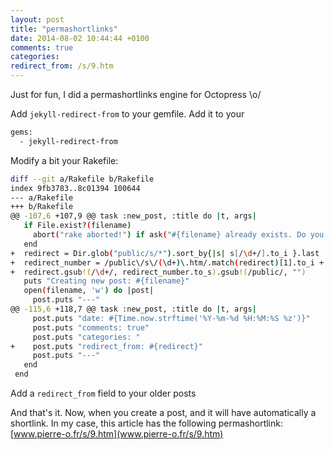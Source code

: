 ```yaml
---
layout: post
title: "permashortlinks"
date: 2014-08-02 10:44:44 +0100
comments: true
categories: 
redirect_from: /s/9.htm
---
```


Just for fun, I did a permashortlinks engine for Octopress \o/

<!-- more -->

Add `jekyll-redirect-from` to your gemfile. Add it to your

```bash _config.yml
gems:
  - jekyll-redirect-from
```

Modify a bit your Rakefile:
```bash diff Rakefile
diff --git a/Rakefile b/Rakefile
index 9fb3783..8c01394 100644
--- a/Rakefile
+++ b/Rakefile
@@ -107,6 +107,9 @@ task :new_post, :title do |t, args|
   if File.exist?(filename)
     abort("rake aborted!") if ask("#{filename} already exists. Do you want to overwrite?", ['y', 'n']) == 'n'
   end
+  redirect = Dir.glob("public/s/*").sort_by{|s| s[/\d+/].to_i }.last
+  redirect_number = /public\/s\/(\d+)\.htm/.match(redirect)[1].to_i + 1
+  redirect.gsub!(/\d+/, redirect_number.to_s).gsub!(/public/, "")
   puts "Creating new post: #{filename}"
   open(filename, 'w') do |post|
     post.puts "---"
@@ -115,6 +118,7 @@ task :new_post, :title do |t, args|
     post.puts "date: #{Time.now.strftime('%Y-%m-%d %H:%M:%S %z')}"
     post.puts "comments: true"
     post.puts "categories: "
+    post.puts "redirect_from: #{redirect}"
     post.puts "---"
   end
 end
```

Add a `redirect_from` field to your older posts

And that's it. Now, when you create a post, and it will have automatically a shortlink.
In my case, this article has the following permashortlink: [www.pierre-o.fr/s/9.htm](www.pierre-o.fr/s/9.htm)